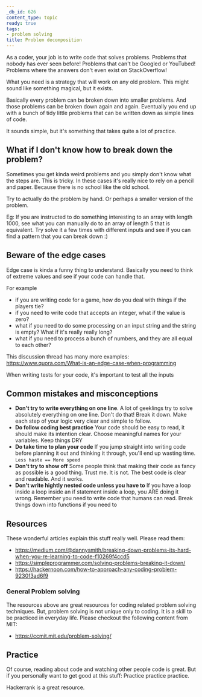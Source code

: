 ```yaml
---
_db_id: 626
content_type: topic
ready: true
tags:
- problem solving
title: Problem decomposition
---
```


As a coder, your job is to write code that solves problems. Problems that nobody has ever seen before! Problems that can't be Googled or YouTubed! Problems where the answers don't even exist on StackOverflow!

What you need is a strategy that will work on any old problem. This might sound like something magical, but it exists.

Basically every problem can be broken down into smaller problems. And those problems can be broken down again and again. Eventually you end up with a bunch of tidy little problems that can be written down as simple lines of code.

It sounds simple, but it's something that takes quite a lot of practice.

## What if I don't know how to break down the problem?

Sometimes you get kinda weird problems and you simply don't know what the steps are. This is tricky. In these cases it's really nice to rely on a pencil and paper. Because there is no school like the old school.

Try to actually do the problem by hand. Or perhaps a smaller version of the problem.

Eg: If you are instructed to do something interesting to an array with length 1000, see what you can manually do to an array of length 5 that is equivalent. Try solve it a few times with different inputs and see if you can find a pattern that you can break down :)

## Beware of the edge cases

Edge case is kinda a funny thing to understand. Basically you need to think of extreme values and see if your code can handle that.

For example

- if you are writing code for a game, how do you deal with things if the players tie?
- if you need to write code that accepts an integer, what if the value is zero?
- what if you need to do some processing on an input string and the string is empty? What if it's really really long?
- what if you need to process a bunch of numbers, and they are all equal to each other?

This discussion thread has many more examples: https://www.quora.com/What-is-an-edge-case-when-programming

When writing tests for your code, it's important to test all the inputs

## Common mistakes and misconceptions

- **Don't try to write everything on one line**. A lot of geeklings try to solve absolutely everything on one line. Don't do that! Break it down. Make each step of your logic very clear and simple to follow.
- **Do follow coding best practice** Your code should be easy to read, it should make its intention clear. Choose meaningful names for your variables. Keep things DRY
- **Do take time to plan your code** If you jump straight into writing code before planning it out and thinking it through, you'll end up wasting time. `Less haste == More speed`
- **Don't try to show off** Some people think that making their code as fancy as possible is a good thing. Trust me. It is not. The best code is clear and readable. And it works.
- **Don't write hightly nested code unless you have to** If you have a loop inside a loop inside an if statement inside a loop, you ARE doing it wrong. Remember you need to write code that humans can read. Break things down into functions if you need to

## Resources

These wonderful articles explain this stuff really well. Please read them:

- https://medium.com/@dannysmith/breaking-down-problems-its-hard-when-you-re-learning-to-code-f10269f4ccd5
- https://simpleprogrammer.com/solving-problems-breaking-it-down/
- https://hackernoon.com/how-to-approach-any-coding-problem-9230f3ad6f9

### General Problem solving

The resources above are great resources for coding related problem solving techniques. But, problem solving is not unique only to coding. It is a skill to be practiced in everyday life. Please checkout the following content from MIT:

- https://ccmit.mit.edu/problem-solving/

## Practice

Of course, reading about code and watching other people code is great. But if you personally want to get good at this stuff: Practice practice practice.

Hackerrank is a great resource.